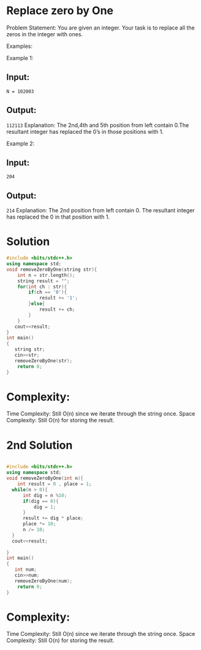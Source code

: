 # Replace zero by One
Problem Statement: You are given an integer. Your task is to replace all the zeros in the integer with ones.

Examples:

Example 1:
## Input: 
```N = 102003```
## Output: 
```112113```
Explanation: The 2nd,4th and 5th position from left contain 0.The resultant integer has replaced the 0’s in those  positions with 1.

Example 2:
## Input:  
```204```
## Output: 
```214```
Explanation: The 2nd position from left contain 0. The resultant integer has replaced the 0 in that position with 1.

# Solution 
```C++
#include <bits/stdc++.h>
using namespace std;
void removeZeroByOne(string str){
    int n = str.length();
    string result = "";
    for(int ch : str){
        if(ch == '0'){
            result += '1';
        }else{
            result += ch;
        }
    }
   cout<<result;
}
int main()
{
   string str;
   cin>>str;
   removeZeroByOne(str);
    return 0;
}
```
# Complexity:
Time Complexity: Still O(n) since we iterate through the string once.
Space Complexity: Still O(n) for storing the result.

# 2nd Solution 
```c++

#include <bits/stdc++.h>
using namespace std;
void removeZeroByOne(int n){
    int result = 0 , place = 1;
  while(n > 0){
      int dig = n %10;
      if(dig == 0){
          dig = 1;
      }
      result += dig * place;
      place *= 10;
      n /= 10;
  } 
  cout<<result;
  
}
int main()
{
   int num;
   cin>>num;
   removeZeroByOne(num);
    return 0;
}
```
# Complexity:
Time Complexity: Still O(n) since we iterate through the string once.
Space Complexity: Still O(n) for storing the result.